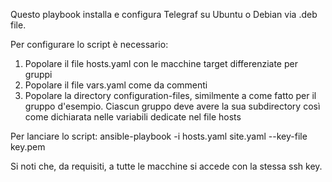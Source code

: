 Questo playbook installa e configura Telegraf su Ubuntu o Debian via .deb file.

Per configurare lo script è necessario:
1) Popolare il file hosts.yaml con le macchine target differenziate per gruppi
2) Popolare il file vars.yaml come da commenti
3) Popolare la directory configuration-files, similmente a come fatto per il gruppo d'esempio. Ciascun gruppo deve avere la sua subdirectory così come dichiarata nelle variabili dedicate nel file hosts

Per lanciare lo script: 
ansible-playbook -i hosts.yaml site.yaml --key-file key.pem

Si noti che, da requisiti, a tutte le macchine si accede con la stessa ssh key.
